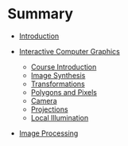 # Summary

* [Introduction](README.md)
* [Interactive Computer Graphics]()
  * [Course Introduction](NOTES/course-introduction.md)
  * [Image Synthesis](NOTES/image-synthesis.md)
  * [Transformations](NOTES/transformations.md)
  * [Polygons and Pixels](NOTES/polygons-and-pixels.md)
  * [Camera](NOTES/camera.md)
  * [Projections](NOTES/projections.md)
  * [Local Illumination](NOTES/local-illumination.md)
  
* [Image Processing]()